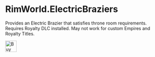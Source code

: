 # RimWorld.ElectricBraziers
Provides an Electric Brazier that satisfies throne room requirements. 
Requires Royalty DLC installed. 
May not work for custom Empires and Royalty Titles.

<a href='https://ko-fi.com/R6R4PNKW' target='_blank'><img height='36' style='border:0px;height:36px;' src='https://cdn.ko-fi.com/cdn/kofi3.png?v=2' border='0' alt='Buy Me a Coffee at ko-fi.com' /></a>